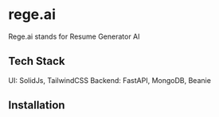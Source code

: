# rege.ai

Rege.ai stands for Resume Generator AI

## Tech Stack

UI: SolidJs, TailwindCSS
Backend: FastAPI, MongoDB, Beanie

## Installation


